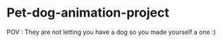 # Pet-dog-animation-project
POV : They are not letting you have a dog 
so you made yourself a one :)

